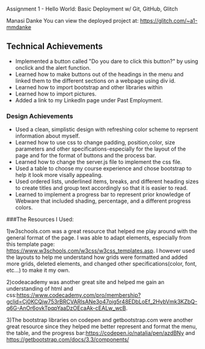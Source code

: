 Assignment 1 - Hello World: Basic Deployment w/ Git, GitHub, Glitch

Manasi Danke
You can view the deployed project at: https://glitch.com/~a1-mmdanke

## Technical Achievements
- Implemented a button called "Do you dare to click this button?" by using onclick and the alert function.
- Learned how to make buttons out of the headings in the menu and linked them to the different sections on a webpage using div id.
- Learned how to import bootstrap and other libraries within <head></head>
- Learned how to import pictures.
- Added a link to my LinkedIn page under Past Employment.

### Design Achievements
- Used a clean, simplistic design with refreshing color scheme to reprsent information about myself.
- Learned how to use css to change padding, position,color, size parameters and other specifications-especially for the layout of the page and for the format of buttons and the process bar. 
- Learned how to change the server.js file to implement the css file.
- Used a table to choose my course experience and chose bootstrap to help it look more visally appealing.
- Used ordered lists, underlined items, breaks, and different heading sizes to create titles and group text accordingly so that it is easier to read.
- Learned to implement a progress bar to represent prior knowledge of Webware that included shading, percentage, and a different progress colors.


###The Resources I Used:

1)w3schools.com was a great resource that helped me play around with the general format of the page. I was able to adapt elements, especially from this template page: https://www.w3schools.com/w3css/w3css_templates.asp. I however used the layouts to help me understand how grids were formatted and added more grids, deleted elements, and changed other specifications(color, font, etc...) to make it my own.

2)codeacademy was another great site and helped me gain an understanding of html and css:https://www.codecademy.com/pro/membership?gclid=Cj0KCQjw753rBRCVARIsANe3o47oig5r48EDbLoEf_2HybVmk3KZbQ-q6G-AnOr6ovkTpqpYaaDzOEcaAk-cEALw_wcB.

3)The bootstrap libraries on codepen and getbootstrap.com were another great resource since they helped me better represent and format the menu, the table, and the progress bar:https://codepen.io/natalia/pen/azdBNy and https://getbootstrap.com/docs/3.3/components/




